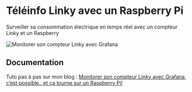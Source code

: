 # Téléinfo Linky avec un Raspberry Pi
Surveiller sa consommation électrique en temps réel avec un compteur Linky et un Raspberry 

![Monitorer son compteur Linky avec Grafana](https://sebastienreuiller.fr/blog/wp-content/uploads/2019/06/capture_teleinfo_avec_tarif.png)



## Documentation

Tuto pas à pas sur  mon blog : [Monitorer son compteur Linky avec Grafana, c’est possible.. et ça tourne sur un Raspberry Pi!](https://sebastienreuiller.fr/blog/article/raspberry/monitorer-son-compteur-linky-avec-grafana-cest-possible-et-ca-tourne-sur-un-raspberry-pi/)

